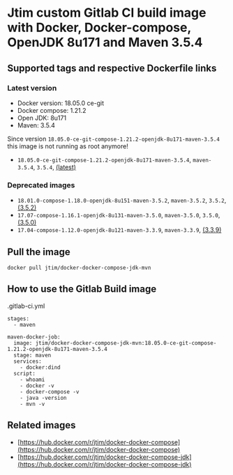 # Jtim custom Gitlab CI build image with Docker, Docker-compose, OpenJDK 8u171 and Maven 3.5.4  

## Supported tags and respective Dockerfile links

### Latest version

* Docker version: 18.05.0 ce-git
* Docker compose: 1.21.2
* Open JDK: 8u171
* Maven: 3.5.4

Since version `18.05.0-ce-git-compose-1.21.2-openjdk-8u171-maven-3.5.4` this image is not running as root anymore!

* `18.05.0-ce-git-compose-1.21.2-openjdk-8u171-maven-3.5.4`, `maven-3.5.4`, `3.5.4`, [(latest)](https://github.com/j-tim/docker-docker-compose-jdk-mvn/blob/master/3.5.4/Dockerfile)

### Deprecated images

* `18.01.0-compose-1.18.0-openjdk-8u151-maven-3.5.2`, `maven-3.5.2`, `3.5.2`, [(3.5.2)](https://github.com/j-tim/docker-docker-compose-jdk-mvn/blob/master/3.5.2/Dockerfile)  
* `17.07-compose-1.16.1-openjdk-8u131-maven-3.5.0`, `maven-3.5.0`, `3.5.0`, [(3.5.0)](https://github.com/j-tim/docker-docker-compose-jdk-mvn/blob/master/3.5.0/Dockerfile)  
* `17.04-compose-1.12.0-openjdk-8u121-maven-3.3.9`, `maven-3.3.9`, [(3.3.9)](https://github.com/j-tim/docker-docker-compose-jdk-mvn/blob/master/3.3.9/Dockerfile)  

## Pull the image 

```shell
docker pull jtim/docker-docker-compose-jdk-mvn
```

## How to use the Gitlab Build image

.gitlab-ci.yml

```
stages:
  - maven

maven-docker-job:
  image: jtim/docker-docker-compose-jdk-mvn:18.05.0-ce-git-compose-1.21.2-openjdk-8u171-maven-3.5.4
  stage: maven
  services:
    - docker:dind
  script:
    - whoami
    - docker -v
    - docker-compose -v
    - java -version
    - mvn -v
```

## Related images

* [https://hub.docker.com/r/jtim/docker-docker-compose](https://hub.docker.com/r/jtim/docker-docker-compose)
* [https://hub.docker.com/r/jtim/docker-docker-compose-jdk](https://hub.docker.com/r/jtim/docker-docker-compose-jdk)